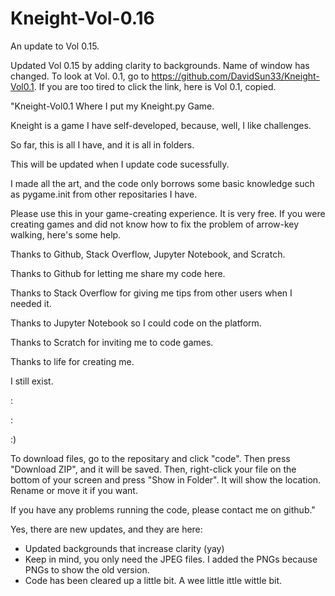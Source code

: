 # Kneight-Vol-0.16
An update to Vol 0.15.

Updated Vol 0.15 by adding clarity to backgrounds. Name of window has changed. To look at Vol. 0.1, go to https://github.com/DavidSun33/Kneight-Vol0.1. If you are too tired to click the link, here is Vol 0.1, copied.

"Kneight-Vol0.1 Where I put my Kneight.py Game.

Kneight is a game I have self-developed, because, well, I like challenges.

So far, this is all I have, and it is all in folders.

This will be updated when I update code sucessfully.

I made all the art, and the code only borrows some basic knowledge such as pygame.init from other repositaries I have.

Please use this in your game-creating experience. It is very free. If you were creating games and did not know how to fix the problem of arrow-key walking, here's some help.

Thanks to Github, Stack Overflow, Jupyter Notebook, and Scratch.

Thanks to Github for letting me share my code here.

Thanks to Stack Overflow for giving me tips from other users when I needed it.

Thanks to Jupyter Notebook so I could code on the platform.

Thanks to Scratch for inviting me to code games.

Thanks to life for creating me.

I still exist.

:

:

:)

To download files, go to the repositary and click "code". Then press "Download ZIP", and it will be saved. Then, right-click your file on the bottom of your screen and press "Show in Folder". It will show the location. Rename or move it if you want.

If you have any problems running the code, please contact me on github."

Yes, there are new updates, and they are here:
- Updated backgrounds that increase clarity (yay)
- Keep in mind, you only need the JPEG files. I added the PNGs because PNGs to show the old version.
- Code has been cleared up a little bit. A wee little ittle wittle bit. 
